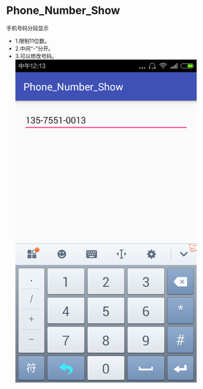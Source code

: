 # Phone_Number_Show
手机号码分段显示
* 1.限制11位数。
* 2.中间“-”分开。
* 3.可以修改号码。
![](https://github.com/JALAJAJ/Phone_Number_Show/raw/master/screenshot.png)
